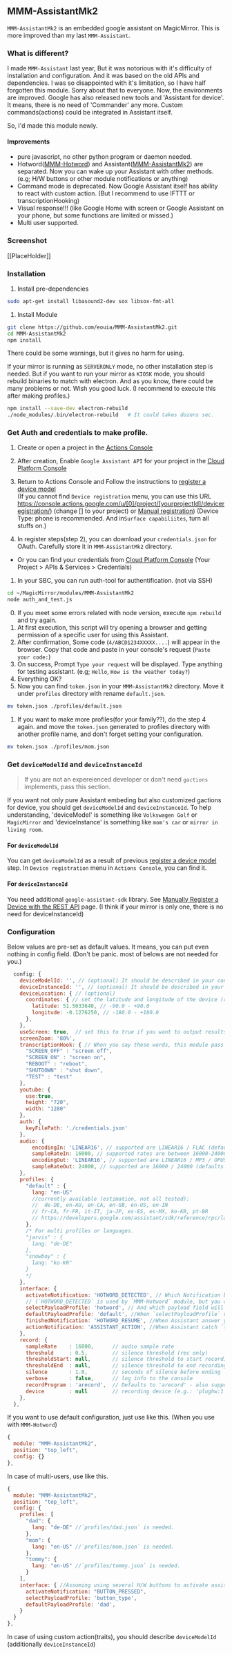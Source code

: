 ## MMM-AssistantMk2
`MMM-AssistantMk2` is an embedded google assistant on MagicMirror. This is more improved than my last `MMM-Assistant`.

### What is different?
I made `MMM-Assistant` last year, But it was notorious with it's difficulty of installation and configuration. And it was based on the old APIs and dependencies. I was so disappointed with it's limitation, so I have half forgotten this module. Sorry about that to everyone.
Now, the environments are improved. Google has also released new tools and 'Assistant for device'. It means, there is no need of 'Commander' any more. Custom commands(actions) could be integrated in Assistant itself.

So, I'd made this module newly.

#### Improvements
- pure javascript, no other python program or daemon needed.
- Hotword([MMM-Hotword](https://github.com/eouia/MMM-Hotword)) and Assistant([MMM-AssistantMk2]()) are separated. Now you can wake up your Assistant with other methods. (e.g; H/W buttons or other module notifications or anything)
- Command mode is deprecated. Now Google Assistant itself has ability to react with custom action. (But I recommend to use IFTTT or transcriptionHooking)
- Visual response!!! (like Google Home with screen or Google Assistant on your phone, but some functions are limited or missed.)
- Multi user supported.

### Screenshot
[[PlaceHolder]]

### Installation
1. Install pre-dependencies
```sh
sudo apt-get install libasound2-dev sox libsox-fmt-all
```
1. Install Module
```sh
git clone https://github.com/eouia/MMM-AssistantMk2.git
cd MMM-AssistantMk2
npm install
```
There could be some warnings, but it gives no harm for using.

If your mirror is running as `SERVERONLY` mode, no other installation step is needed. But if you want to run your mirror as `KIOSK` mode, you should rebuild binaries to match with electron. And as you know, there could be many problems or not. Wish you good luck.
(I recommend to execute this after making profiles.)

```sh
npm install --save-dev electron-rebuild
./node_modules/.bin/electron-rebuild   # It could takes dozens sec.
```

### Get Auth and credentials to make profile.
1. Create or open a project in the [Actions Console](https://console.actions.google.com/)
1. After creation, Enable `Google Assistant API` for your project in the [Cloud Platform Console](https://console.cloud.google.com/)
1. Return to Actions Console and Follow the instructions to [register a device model](https://developers.google.com/assistant/sdk/guides/service/python/embed/register-device)<br>
(If you cannot find `Device registration` menu, you can use this URL https://console.actions.google.com/u/[0]/project/[yourprojectId]/deviceregistration/) (change [] to your project) or [Manual registration](https://developers.google.com/assistant/sdk/reference/device-registration/register-device-manual))
(Device Type: phone is recommended. And in`Surface capabiliites`, turn all stuffs on.)

1. In register steps(step 2), you can download your `credentials.json` for OAuth. Carefully store it in `MMM-AssistantMk2` directory.
 - Or you can find your credentials from [Cloud Platform Console](https://console.cloud.google.com/) (Your Project > APIs & Services > Credentials)
1. In your SBC, you can run auth-tool for authentification. (not via SSH)
```sh
cd ~/MagicMirror/modules/MMM-AssistantMk2
node auth_and_test.js
```
 0. If you meet some errors related with node version, execute `npm rebuild` and try again.
 1. At first execution, this script will try opening a browser and getting permission of a specific user for using this Assistant.
 1. After confirmation, Some code (`4/ABCD1234XXXXX....`) will appear in the browser. Copy that code and paste in your console's request (`Paste your code:`)
 1. On success, Prompt `Type your request` will be displayed. Type anything for testing assistant. (e.g; `Hello`, `How is the weather today?`)
 1. Everything OK?
 1. Now you can find `token.json` in your `MMM-AssistantMk2` directory. Move it under `profiles` directory with rename `default.json`.
 ```sh
 mv token.json ./profiles/default.json
 ```
 1. If you want to make more profiles(for your family??), do the step 4 again. and move the `token.json` generated to profiles directory with another profile name, and don't forget setting your configuration.
```sh
mv token.json ./profiles/mom.json
```

### Get `deviceModelId` and `deviceInstanceId`
> If you are not an expereienced developer or don't need `gactions` implements, pass this section.

If you want not only pure Assistant embeding but also customized gactions for device, you should get `deviceModelId` and `deviceInstanceId`. To help understanding, 'deviceModel' is something like `Volkswagen Golf` or `MagicMirror` and 'deviceInstance' is something like `mom's car` or `mirror in living room`.

#### For `deviceModelId`
You can get `deviceModelId` as a result of previous [register a device model](https://developers.google.com/assistant/sdk/guides/service/python/embed/register-device) step. In `Device registration` menu in `Actions Console`, you can find it.

#### For `deviceInstanceId`
You need additional `google-assistant-sdk` library. See [
Manually Register a Device with the REST API](https://developers.google.com/assistant/sdk/reference/device-registration/register-device-manual#get-access-token) page.
(I think if your mirror is only one, there is no need for deviceInstanceId)

### Configuration
Below values are pre-set as default values. It means, you can put even nothing in config field. (Don't be panic. most of belows are not needed for you.)
```javascript
  config: {
    deviceModelId: '', // (optional) It should be described in your config.json to use.
    deviceInstanceId: '', // (optional) It should be described in your config.json to use.
    deviceLocation: { // (optional)
      coordinates: { // set the latitude and longitude of the device (rf. mygeoposition.com)
        latitude: 51.5033640, // -90.0 - +90.0
        longitude: -0.1276250, // -180.0 - +180.0
      },
    },
    useScreen: true,  // set this to true if you want to output results to a screen
    screenZoom: '80%',
    transcriptionHook: { // When you say these words, this module pass the result and your hooking notification(interface.actionNotification will be broadcasted.
      "SCREEN_OFF" : "screen off",
      "SCREEN_ON" : "screen on",
      "REBOOT" : "reboot",
      "SHUTDOWN" : "shut down",
      "TEST" : "test"
    },
    youtube: {
      use:true,
      height: "720",
      width: "1280"
    },
    auth: {
      keyFilePath: './credentials.json'
    },
    audio: {
        encodingIn: 'LINEAR16', // supported are LINEAR16 / FLAC (defaults to LINEAR16)
        sampleRateIn: 16000, // supported rates are between 16000-24000 (defaults to 16000)
        encodingOut: 'LINEAR16', // supported are LINEAR16 / MP3 / OPUS_IN_OGG (defaults to LINEAR16)
        sampleRateOut: 24000, // supported are 16000 / 24000 (defaults to 24000)
    },
    profiles: {
      "default" : {
        lang: "en-US"
        //currently available (estimation, not all tested):
        //  de-DE, en-AU, en-CA, en-GB, en-US, en-IN
        // fr-CA, fr-FR, it-IT, ja-JP, es-ES, es-MX, ko-KR, pt-BR
        // https://developers.google.com/assistant/sdk/reference/rpc/languages
      },
      /* For multi profiles or languages.
      "jarvis" : {
        lang: "de-DE"
      },
      "snowboy" : {
        lang: "ko-KR"
      }
      */
    },
    interface: {
      activateNotification: 'HOTWORD_DETECTED', // Which Notification be used for wakeup.
      // (`HOTWORD_DETECTED` is used by `MMM-Hotword` module, but you can set this for your other module(e.g; buttons or timer...))
      selectPayloadProfile: 'hotword', // And which payload field will be used for selecting profile.
      defaultPayloadProfile: 'default', //When `selectPayloadProfile` value would not be found in `profiles`.
      finishedNotification: 'HOTWORD_RESUME', //When Assistant answer your question, this notification will be sent and stop itself.
      actionNotification: 'ASSISTANT_ACTION', //When Assistant catch `trait actions` to execute,
    },
    record: {
      sampleRate    : 16000,      // audio sample rate
      threshold     : 0.5,        // silence threshold (rec only)
      thresholdStart: null,       // silence threshold to start recording, overrides threshold (rec only)
      thresholdEnd  : null,       // silence threshold to end recording, overrides threshold (rec only)
      silence       : 1.0,        // seconds of silence before ending
      verbose       : false,      // log info to the console
      recordProgram : 'arecord',  // Defaults to 'arecord' - also supports 'rec' and 'sox'
      device        : null        // recording device (e.g.: 'plughw:1')
    },
  },

```


If you want to use default configuration, just use like this. (When you use with `MMM-Hotword`)
```javascript
{
  module: "MMM-AssistantMk2",
  position: "top_left",
  config: {}
},
```

In case of multi-users, use like this.
```javascript
{
  module: "MMM-AssistantMk2",
  position: "top_left",
  config: {
    profiles: [
      "dad": {
        lang: "de-DE" //`profiles/dad.json` is needed.
      },
      "mom": {
        lang: "en-US" //`profiles/mom.json` is needed.
      },
      "tommy": {
        lang: "en-US" //`profiles/tommy.json` is needed.
      }
    ],
    interface: { //Assuming using several H/W buttons to activate assistant per user.
      activateNotification: "BUTTON_PRESSED",
      selectPayloadProfile: 'button_type',
      defaultPayloadProfile: 'dad',
    }
  }
},
```
In case of using custom action(traits), you should describe `deviceModelId` (additionally `deviceInstanceId`)
